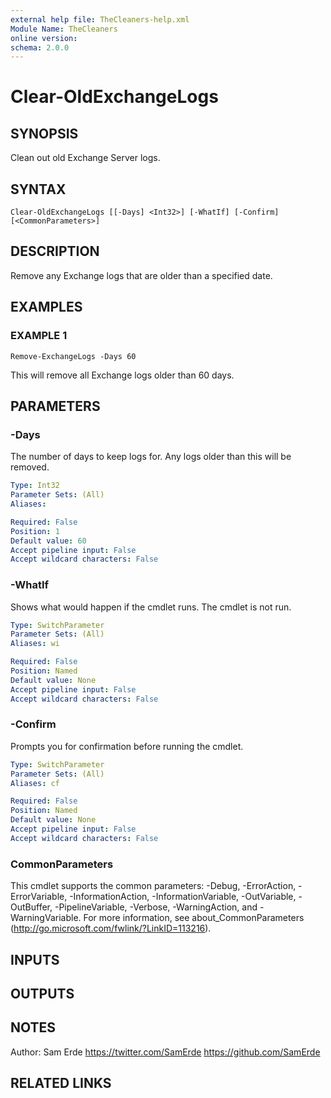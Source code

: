```yaml
---
external help file: TheCleaners-help.xml
Module Name: TheCleaners
online version:
schema: 2.0.0
---
```


# Clear-OldExchangeLogs

## SYNOPSIS
Clean out old Exchange Server logs.

## SYNTAX

```
Clear-OldExchangeLogs [[-Days] <Int32>] [-WhatIf] [-Confirm] [<CommonParameters>]
```

## DESCRIPTION
Remove any Exchange logs that are older than a specified date.

## EXAMPLES

### EXAMPLE 1
```
Remove-ExchangeLogs -Days 60
```

This will remove all Exchange logs older than 60 days.

## PARAMETERS

### -Days
The number of days to keep logs for.
Any logs older than this will be removed.

```yaml
Type: Int32
Parameter Sets: (All)
Aliases:

Required: False
Position: 1
Default value: 60
Accept pipeline input: False
Accept wildcard characters: False
```

### -WhatIf
Shows what would happen if the cmdlet runs.
The cmdlet is not run.

```yaml
Type: SwitchParameter
Parameter Sets: (All)
Aliases: wi

Required: False
Position: Named
Default value: None
Accept pipeline input: False
Accept wildcard characters: False
```

### -Confirm
Prompts you for confirmation before running the cmdlet.

```yaml
Type: SwitchParameter
Parameter Sets: (All)
Aliases: cf

Required: False
Position: Named
Default value: None
Accept pipeline input: False
Accept wildcard characters: False
```

### CommonParameters
This cmdlet supports the common parameters: -Debug, -ErrorAction, -ErrorVariable, -InformationAction, -InformationVariable, -OutVariable, -OutBuffer, -PipelineVariable, -Verbose, -WarningAction, and -WarningVariable.
For more information, see about_CommonParameters (http://go.microsoft.com/fwlink/?LinkID=113216).

## INPUTS

## OUTPUTS

## NOTES
Author: Sam Erde
        https://twitter.com/SamErde
        https://github.com/SamErde

## RELATED LINKS
